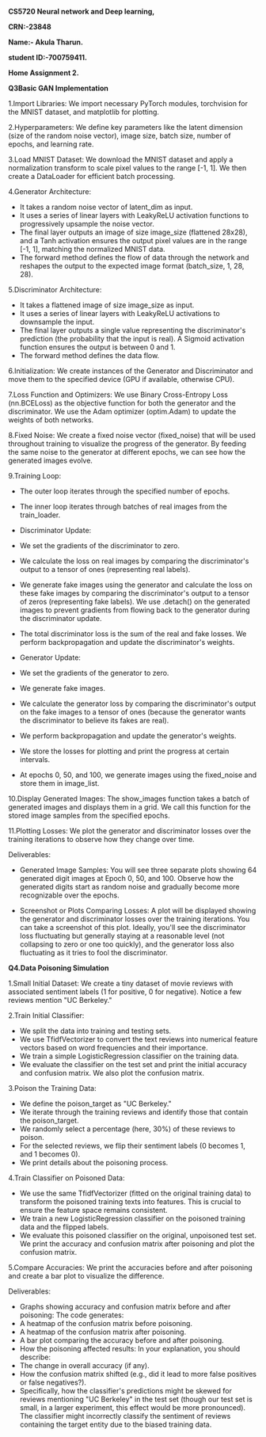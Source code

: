 **CS5720 Neural network and Deep learning,**

**CRN:-23848**

**Name:- Akula Tharun.**

**student ID:-700759411.**

**Home Assignment 2.**

**Q3Basic GAN Implementation**

1.Import Libraries: We import necessary PyTorch modules, torchvision for the MNIST dataset, and matplotlib for plotting.

2.Hyperparameters: We define key parameters like the latent dimension (size of the random noise vector), image size, batch size, number of epochs, and learning rate.

3.Load MNIST Dataset: We download the MNIST dataset and apply a normalization transform to scale pixel values to the range [-1, 1]. We then create a DataLoader for efficient batch processing.

4.Generator Architecture:
  * It takes a random noise vector of latent_dim as input.
  * It uses a series of linear layers with LeakyReLU activation functions to progressively upsample the noise vector.
  * The final layer outputs an image of size image_size (flattened 28x28), and a Tanh activation ensures the output pixel values are in the range [-1, 1], matching the normalized MNIST data.
  * The forward method defines the flow of data through the network and reshapes the output to the expected image format (batch_size, 1, 28, 28).
  
5.Discriminator Architecture:
  * It takes a flattened image of size image_size as input.
  * It uses a series of linear layers with LeakyReLU activations to downsample the input.
  * The final layer outputs a single value representing the discriminator's prediction (the probability that the input is real). A Sigmoid activation function ensures the output is between 0 and 1.
  * The forward method defines the data flow.
  
6.Initialization: We create instances of the Generator and Discriminator and move them to the specified device (GPU if available, otherwise CPU).

7.Loss Function and Optimizers: We use Binary Cross-Entropy Loss (nn.BCELoss) as the objective function for both the generator and the discriminator. We use the Adam optimizer (optim.Adam) to update the weights of both networks.

8.Fixed Noise: We create a fixed noise vector (fixed_noise) that will be used throughout training to visualize the progress of the generator. By feeding the same noise to the generator at different epochs, we can see how the generated images evolve.

9.Training Loop:
  * The outer loop iterates through the specified number of epochs.
  * The inner loop iterates through batches of real images from the train_loader.

 * Discriminator Update:
  * We set the gradients of the discriminator to zero.
  * We calculate the loss on real images by comparing the discriminator's output to a tensor of ones (representing real labels).
  * We generate fake images using the generator and calculate the loss on these fake images by comparing the discriminator's output to a tensor of zeros (representing fake labels). We use .detach() on the 
    generated images to prevent gradients from flowing back to the generator during the discriminator update.
  * The total discriminator loss is the sum of the real and fake losses. We perform backpropagation and update the discriminator's weights.

 * Generator Update:
  * We set the gradients of the generator to zero.
  * We generate fake images.
  * We calculate the generator loss by comparing the discriminator's output on the fake images to a tensor of ones (because the generator wants the discriminator to believe its fakes are real).
  * We perform backpropagation and update the generator's weights.
  * We store the losses for plotting and print the progress at certain intervals.
  * At epochs 0, 50, and 100, we generate images using the fixed_noise and store them in image_list.

10.Display Generated Images: The show_images function takes a batch of generated images and displays them in a grid. We call this function for the stored image samples from the specified epochs.

11.Plotting Losses: We plot the generator and discriminator losses over the training iterations to observe how they change over time.

Deliverables:

  * Generated Image Samples: You will see three separate plots showing 64 generated digit images at Epoch 0, 50, and 100. Observe how the generated digits start as random noise and gradually become more 
    recognizable over the epochs.

  * Screenshot or Plots Comparing Losses: A plot will be displayed showing the generator and discriminator losses over the training iterations. You can take a screenshot of this plot. Ideally, you'll see the 
    discriminator loss fluctuating but generally staying at a reasonable level (not collapsing to zero or one too quickly), and the generator loss also fluctuating as it tries to fool the discriminator.

**Q4.Data Poisoning Simulation**

1.Small Initial Dataset: We create a tiny dataset of movie reviews with associated sentiment labels (1 for positive, 0 for negative). Notice a few reviews mention "UC Berkeley."

2.Train Initial Classifier:
  * We split the data into training and testing sets.
  * We use TfidfVectorizer to convert the text reviews into numerical feature vectors based on word frequencies and their importance.
  * We train a simple LogisticRegression classifier on the training data.
  * We evaluate the classifier on the test set and print the initial accuracy and confusion matrix. We also plot the confusion matrix.

3.Poison the Training Data:
  * We define the poison_target as "UC Berkeley."
  * We iterate through the training reviews and identify those that contain the poison_target.
  * We randomly select a percentage (here, 30%) of these reviews to poison.
  * For the selected reviews, we flip their sentiment labels (0 becomes 1, and 1 becomes 0).
  * We print details about the poisoning process.

4.Train Classifier on Poisoned Data:
  * We use the same TfidfVectorizer (fitted on the original training data) to transform the poisoned training texts into features. This is crucial to ensure the feature space remains consistent.
  * We train a new LogisticRegression classifier on the poisoned training data and the flipped labels.
  * We evaluate this poisoned classifier on the original, unpoisoned test set. We print the accuracy and confusion matrix after poisoning and plot the confusion matrix.

5.Compare Accuracies: We print the accuracies before and after poisoning and create a bar plot to visualize the difference.

Deliverables:

 * Graphs showing accuracy and confusion matrix before and after poisoning: The code generates:
  * A heatmap of the confusion matrix before poisoning.
  * A heatmap of the confusion matrix after poisoning.
  * A bar plot comparing the accuracy before and after poisoning.
 * How the poisoning affected results: In your explanation, you should describe:
  * The change in overall accuracy (if any).
  * How the confusion matrix shifted (e.g., did it lead to more false positives or false negatives?).
  * Specifically, how the classifier's predictions might be skewed for reviews mentioning "UC Berkeley" in the test set (though our test set is small, in a larger experiment, this effect would be more 
    pronounced). The classifier might incorrectly classify the sentiment of reviews containing the target entity due to the biased training data.

